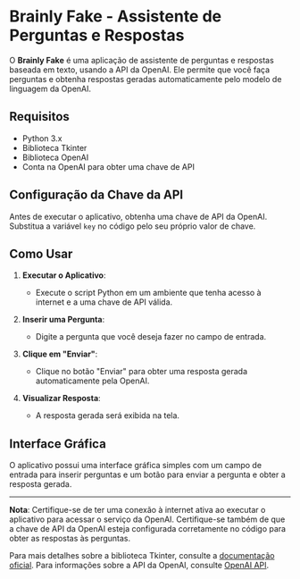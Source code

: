 # Brainly Fake - Assistente de Perguntas e Respostas

O **Brainly Fake** é uma aplicação de assistente de perguntas e respostas baseada em texto, usando a API da OpenAI. Ele permite que você faça perguntas e obtenha respostas geradas automaticamente pelo modelo de linguagem da OpenAI.

## Requisitos

- Python 3.x
- Biblioteca Tkinter
- Biblioteca OpenAI
- Conta na OpenAI para obter uma chave de API

## Configuração da Chave da API

Antes de executar o aplicativo, obtenha uma chave de API da OpenAI. Substitua a variável `key` no código pelo seu próprio valor de chave.

## Como Usar

1. **Executar o Aplicativo**:
   - Execute o script Python em um ambiente que tenha acesso à internet e a uma chave de API válida.

2. **Inserir uma Pergunta**:
   - Digite a pergunta que você deseja fazer no campo de entrada.

3. **Clique em "Enviar"**:
   - Clique no botão "Enviar" para obter uma resposta gerada automaticamente pela OpenAI.

4. **Visualizar Resposta**:
   - A resposta gerada será exibida na tela.

## Interface Gráfica

O aplicativo possui uma interface gráfica simples com um campo de entrada para inserir perguntas e um botão para enviar a pergunta e obter a resposta gerada.

---

**Nota**: Certifique-se de ter uma conexão à internet ativa ao executar o aplicativo para acessar o serviço da OpenAI. Certifique-se também de que a chave de API da OpenAI esteja configurada corretamente no código para obter as respostas às perguntas.

Para mais detalhes sobre a biblioteca Tkinter, consulte a [documentação oficial](https://docs.python.org/3/library/tk.html). Para informações sobre a API da OpenAI, consulte [OpenAI API](https://platform.openai.com/docs/api-reference/introduction).
